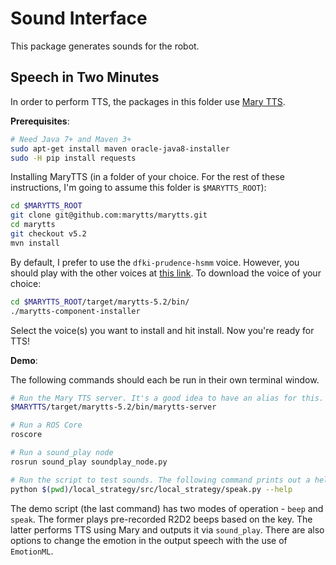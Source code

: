 # Sound Interface

This package generates sounds for the robot.

## Speech in Two Minutes

In order to perform TTS, the packages in this folder use [Mary TTS](http://mary.dfki.de/).

**Prerequisites**:

```bash
# Need Java 7+ and Maven 3+
sudo apt-get install maven oracle-java8-installer
sudo -H pip install requests
```

Installing MaryTTS (in a folder of your choice. For the rest of these instructions, I'm going to assume this folder is `$MARYTTS_ROOT`):

```bash
cd $MARYTTS_ROOT
git clone git@github.com:marytts/marytts.git
cd marytts
git checkout v5.2
mvn install
```

By default, I prefer to use the `dfki-prudence-hsmm` voice. However, you should play with the other voices at [this link](http://mary.dfki.de:59125/). To download the voice of your choice:

```bash
cd $MARYTTS_ROOT/target/marytts-5.2/bin/
./marytts-component-installer
```

Select the voice(s) you want to install and hit install. Now you're ready for TTS!

**Demo**:

The following commands should each be run in their own terminal window.

```bash
# Run the Mary TTS server. It's a good idea to have an alias for this.
$MARYTTS/target/marytts-5.2/bin/marytts-server

# Run a ROS Core
roscore

# Run a sound_play node
rosrun sound_play soundplay_node.py

# Run the script to test sounds. The following command prints out a help
python $(pwd)/local_strategy/src/local_strategy/speak.py --help
```

The demo script (the last command) has two modes of operation - `beep` and `speak`. The former plays pre-recorded R2D2 beeps based on the key. The latter performs TTS using Mary and outputs it via `sound_play`. There are also options to change the emotion in the output speech with the use of `EmotionML`.
